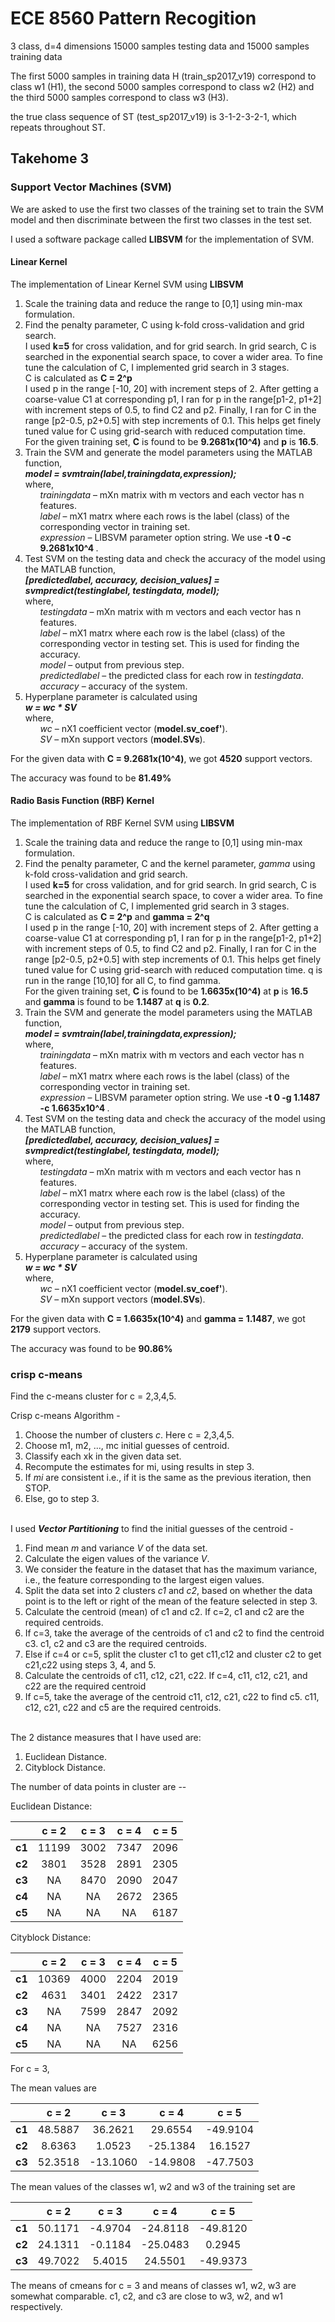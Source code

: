 # ECE 8560 Pattern Recogition

3 class, d=4 dimensions 15000 samples testing data and 15000 samples training data

The first 5000 samples in training data H (train_sp2017_v19) correspond to class w1 (H1), the second 5000 samples correspond to class w2 (H2) and the third 5000 samples correspond to class w3 (H3).

the true class sequence of ST (test_sp2017_v19) is 3-1-2-3-2-1, which repeats throughout ST.

## Takehome 3
### Support Vector Machines (SVM)
We are asked to use the first two classes of the training set to train the SVM model and then discriminate between the first two classes in the test set.

I used a software package called **LIBSVM** for the implementation of SVM.

#### Linear Kernel
The implementation of Linear Kernel SVM using **LIBSVM**
<p>
<ol>
<li> Scale the training data and reduce the range to [0,1] using min-max formulation.</li>
<li> Find the penalty parameter, C using k-fold cross-validation and grid search.</br>
	I used <b>k=5</b> for cross validation, and for grid search. In grid search, C is searched in the exponential search space, to cover a wider area. To fine tune the calculation of C, I implemented grid search in 3 stages. <br>
	C is calculated as <b>C = 2^p</b><br>
	I used p in the range [-10, 20] with increment steps of 2. After getting a coarse-value C1 at corresponding p1, I ran for p in the range[p1-2, p1+2] with increment steps of 0.5, to find C2 and p2. Finally, I ran for C in the range [p2-0.5, p2+0.5] with step increments of 0.1. This helps get finely tuned value for C using grid-search with reduced computation time. <br>
	For the given training set, <b>C</b> is found to be <b>9.2681x(10^4)</b> and <b>p</b> is <b>16.5</b>.</li>
<li> Train the SVM and generate the model parameters using the MATLAB function,<br>
	 <b><em>model = svmtrain(label,trainingdata,expression);</em></b><br>
		where,
			<ol><em>trainingdata</em> – mXn matrix with m vectors and each vector has n features.</ol>
		    <ol><em>label</em> – mX1 matrx where each rows is the label (class) of the corresponding vector in training set.</ol>
		    <ol><em>expression</em> – LIBSVM parameter option string. We use <b>-t 0 -c 9.2681x10^4 </b>.</ol></li>
<li> Test SVM on the testing data and check the accuracy of the model using the MATLAB function,<br>
	 <b><em>[predictedlabel, accuracy, decision_values] = svmpredict(testinglabel, testingdata, model);</em></b><br>
		where,
			<ol><em>testingdata</em> – mXn matrix with m vectors and each vector has n features.</ol>
		    <ol><em>label</em> – mX1 matrx where each row is the label (class) of the corresponding vector in testing set. This is used for finding the accuracy.</ol>
		    <ol><em>model</em> – output from previous step.</ol>
		    <ol><em>predictedlabel</em> – the predicted class for each row in <em>testingdata</em>.</ol>
		    <ol><em>accuracy</em> – accuracy of the system.</ol></li>
<li> Hyperplane parameter is calculated using<br>
	 <b><em>w = wc * SV</em></b><br>
		where,
			<ol><em>wc</em> – nX1 coefficient vector (<b>model.sv_coef'</b>).</ol>
		    <ol><em>SV</em> – mXn support vectors (<b>model.SVs</b>).</ol></li>
</ol>
</p>

For the given data with **C = 9.2681x(10^4)**, we got **4520** support vectors.

The accuracy was found to be **81.49%**

#### Radio Basis Function (RBF) Kernel
The implementation of RBF Kernel SVM using **LIBSVM**
<p>
<ol>
<li> Scale the training data and reduce the range to [0,1] using min-max formulation.</li>
<li> Find the penalty parameter, C and the kernel parameter, <em>gamma</em> using k-fold cross-validation and grid search.</br>
	I used <b>k=5</b> for cross validation, and for grid search. In grid search, C is searched in the exponential search space, to cover a wider area. To fine tune the calculation of C, I implemented grid search in 3 stages. <br>
	C is calculated as <b>C = 2^p</b> and <b>gamma = 2^q</b><br>
	I used p in the range [-10, 20] with increment steps of 2. After getting a coarse-value C1 at corresponding p1, I ran for p in the range[p1-2, p1+2] with increment steps of 0.5, to find C2 and p2. Finally, I ran for C in the range [p2-0.5, p2+0.5] with step increments of 0.1. This helps get finely tuned value for C using grid-search with reduced computation time. q is run in the range [10,10] for all C, to find gamma.<br>
	For the given training set, <b>C</b> is found to be <b>1.6635x(10^4)</b> at <b>p</b> is <b>16.5</b> and <b>gamma</b> is found to be <b>1.1487</b> at <b>q</b> is <b>0.2</b>.</li>
<li> Train the SVM and generate the model parameters using the MATLAB function,<br>
	 <b><em>model = svmtrain(label,trainingdata,expression);</em></b><br>
		where,
			<ol><em>trainingdata</em> – mXn matrix with m vectors and each vector has n features.</ol>
		    <ol><em>label</em> – mX1 matrx where each rows is the label (class) of the corresponding vector in training set.</ol>
		    <ol><em>expression</em> – LIBSVM parameter option string. We use <b>-t 0 -g 1.1487 -c 1.6635x10^4 </b>.</ol></li>
<li> Test SVM on the testing data and check the accuracy of the model using the MATLAB function,<br>
	 <b><em>[predictedlabel, accuracy, decision_values] = svmpredict(testinglabel, testingdata, model);</em></b><br>
		where,
			<ol><em>testingdata</em> – mXn matrix with m vectors and each vector has n features.</ol>
		    <ol><em>label</em> – mX1 matrx where each row is the label (class) of the corresponding vector in testing set. This is used for finding the accuracy.</ol>
		    <ol><em>model</em> – output from previous step.</ol>
		    <ol><em>predictedlabel</em> – the predicted class for each row in <em>testingdata</em>.</ol>
		    <ol><em>accuracy</em> – accuracy of the system.</ol></li>
<li> Hyperplane parameter is calculated using<br>
	 <b><em>w = wc * SV</em></b><br>
		where,
			<ol><em>wc</em> – nX1 coefficient vector (<b>model.sv_coef'</b>).</ol>
		    <ol><em>SV</em> – mXn support vectors (<b>model.SVs</b>).</ol></li>
</ol>
</p>

For the given data with **C = 1.6635x(10^4)** and **gamma = 1.1487**, we got **2179** support vectors.

The accuracy was found to be **90.86%**

### crisp c-means

Find the c-means cluster for c = 2,3,4,5.

<p>
Crisp c-means Algorithm - 
<ol>
	<li> Choose the number of clusters <em>c</em>. Here c = 2,3,4,5.</li>
	<li> Choose m1, m2, ..., mc initial guesses of centroid.</li>
	<li> Classify each xk in the given data set.</li>
	<li> Recompute the estimates for mi, using results in step 3.</li>
	<li> If <em>mi</em> are consistent i.e., if it is the same as the previous iteration, then STOP.</li>
	<li> Else, go to step 3.</li>
</ol>
<br>
I used <b><em>Vector Partitioning</em></b> to find the initial guesses of the centroid - 
<ol>
	<li> Find mean <em>m</em> and variance <em>V</em> of the data set.</li>
	<li> Calculate the eigen values of the variance <em>V</em>.</li>
	<li> We consider the feature in the dataset that has the maximum variance, i.e., the feature corresponding to the largest eigen values.</li>
	<li> Split the data set into 2 clusters <em>c1</em> and <em>c2</em>, based on whether the data point is to the left or right of the mean of the feature selected in step 3.</li>
	<li> Calculate the centroid (mean) of c1 and c2. If c=2, c1 and c2 are the required centroids.</li>
	<li> If c=3, take the average of the centroids of c1 and c2 to find the centroid c3. c1, c2 and c3 are the required centroids.</li>
	<li> Else if c=4 or c=5, split the cluster c1 to get c11,c12 and cluster c2 to get c21,c22 using steps 3, 4, and 5.</li>
	<li> Calculate the centroids of c11, c12, c21, c22. If c=4, c11, c12, c21, and c22 are the required centroid</li>
	<li> If c=5, take the average of the centroid c11, c12, c21, c22 to find c5. c11, c12, c21, c22 and c5 are the required centroids.</li>
</ol>
<br>
The 2 distance measures that I have used are:
<ol>
	<li> Euclidean Distance. </li>
	<li> Cityblock Distance. </li>
</ol>
</p>

The number of data points in cluster are --

Euclidean Distance:

|        | c = 2 | c = 3 | c = 4 | c = 5 |
| -------|:-----:|:-----:|:-----:|:-----:|
| **c1** | 11199 | 3002  | 7347  | 2096  |
| **c2** | 3801  | 3528  | 2891  | 2305  |
| **c3** | NA    | 8470  | 2090  | 2047  |
| **c4** | NA    | NA    | 2672  | 2365  |
| **c5** | NA    | NA    | NA    | 6187  |
	
Cityblock Distance:

|        | c = 2 | c = 3 | c = 4 | c = 5 |
| -------|:-----:|:-----:|:-----:|:-----:|
| **c1** | 10369 | 4000  | 2204  | 2019  |
| **c2** | 4631  | 3401  | 2422  | 2317  |
| **c3** | NA    | 7599  | 2847  | 2092  |
| **c4** | NA    | NA    | 7527  | 2316  |
| **c5** | NA    | NA    | NA    | 6256  |

For c = 3, 

The mean values are

|        | c = 2   | c = 3    | c = 4    | c = 5    |
| -------|:-------:|:--------:|:--------:|:--------:|
| **c1** | 48.5887 | 36.2621  | 29.6554  | -49.9104 |
| **c2** | 8.6363  | 1.0523   | -25.1384 | 16.1527  |
| **c3** | 52.3518 | -13.1060 | -14.9808 | -47.7503 |

The mean values of the classes w1, w2 and w3 of the training set are

|        | c = 2   | c = 3    | c = 4    | c = 5    |
| -------|:-------:|:--------:|:--------:|:--------:|
| **c1** | 50.1171 | -4.9704  | -24.8118 | -49.8120 |
| **c2** | 24.1311 | -0.1184  | -25.0483 | 0.2945   |
| **c3** | 49.7022 | 5.4015   | 24.5501  | -49.9373 |

The means of cmeans for c = 3 and means of classes w1, w2, w3 are somewhat comparable.
c1, c2, and c3 are close to w3, w2, and w1 respectively.

	